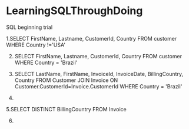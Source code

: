 # LearningSQLThroughDoing
SQL beginning trial

1.SELECT FirstName, Lastname, CustomerId, Country FROM customer
  WHERE Country !='USA'

2. SELECT FirstName, Lastname, CustomerId, Country FROM customer
   WHERE Country = 'Brazil'

3. SELECT LastName, FirstName, InvoiceId, InvoiceDate, BillingCountry, Country 
   FROM Customer JOIN Invoice ON Customer.CustomerId=Invoice.CustomerId 
   WHERE Country = 'Brazil'

4. 

5.SELECT DISTINCT BillingCountry
  FROM Invoice

6.
